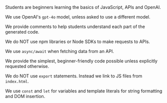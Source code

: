Students are beginners learning the basics of JavaScript, APIs and OpenAI.

We use OpenAI's `gpt-4o` model, unless asked to use a different model.

We provide comments to help students understand each part of the generated code.

We do NOT use npm libraries or Node SDKs to make requests to APIs.

We use `async/await` when fetching data from an API.

We provide the simplest, beginner-friendly code possible unless explicitly requested otherwise.

We do NOT use `export` statements. Instead we link to JS files from `index.html`.

We use `const` and `let` for variables and template literals for string formatting and DOM insertion.

